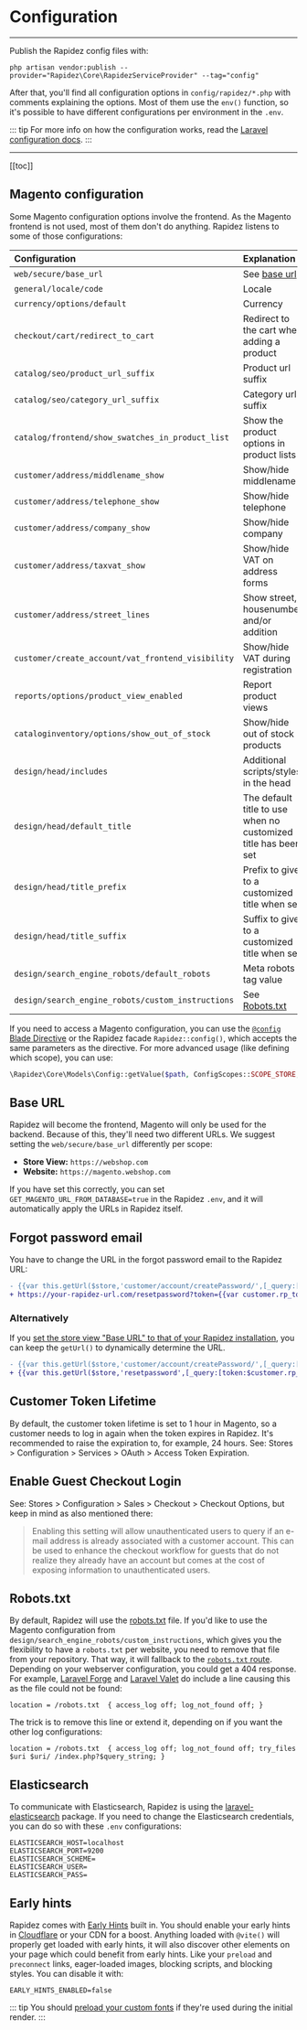 # Configuration

---

Publish the Rapidez config files with:

```
php artisan vendor:publish --provider="Rapidez\Core\RapidezServiceProvider" --tag="config"
```

After that, you'll find all configuration options in `config/rapidez/*.php` with comments explaining the options. Most of them use the `env()` function, so it's possible to have different configurations per environment in the `.env`.

::: tip
For more info on how the configuration works, read the [Laravel configuration docs](https://laravel.com/docs/11.x/configuration).
:::

---

[[toc]]

## Magento configuration

Some Magento configuration options involve the frontend. As the Magento frontend is not used, most of them don't do anything. Rapidez listens to some of those configurations:

Configuration | Explanation
:--- | :---
`web/secure/base_url` | See [base url](configuration.html#base-url)
`general/locale/code` | Locale
`currency/options/default` | Currency
`checkout/cart/redirect_to_cart` | Redirect to the cart when adding a product
`catalog/seo/product_url_suffix` | Product url suffix
`catalog/seo/category_url_suffix` | Category url suffix
`catalog/frontend/show_swatches_in_product_list` | Show the product options in product lists
`customer/address/middlename_show` | Show/hide middlename
`customer/address/telephone_show` | Show/hide telephone
`customer/address/company_show` | Show/hide company
`customer/address/taxvat_show` | Show/hide VAT on address forms
`customer/address/street_lines` | Show street, housenumber and/or addition
`customer/create_account/vat_frontend_visibility` | Show/hide VAT during registration
`reports/options/product_view_enabled` | Report product views
`cataloginventory/options/show_out_of_stock` | Show/hide out of stock products
`design/head/includes` | Additional scripts/styles in the head
`design/head/default_title` | The default title to use when no customized title has been set
`design/head/title_prefix` | Prefix to give to a customized title when set
`design/head/title_suffix` | Suffix to give to a customized title when set
`design/search_engine_robots/default_robots` | Meta robots tag value
`design/search_engine_robots/custom_instructions` | See [Robots.txt](configuration.html#robots-txt)

If you need to access a Magento configuration, you can use the [`@config` Blade Directive](theming.html#config) or the Rapidez facade `Rapidez::config()`, which accepts the same parameters as the directive. For more advanced usage (like defining which scope), you can use:
```php
\Rapidez\Core\Models\Config::getValue($path, ConfigScopes::SCOPE_STORE, $scopeId, $options)
```

## Base URL

Rapidez will become the frontend, Magento will only be used for the backend. Because of this, they'll need two different URLs. We suggest setting the `web/secure/base_url` differently per scope:

- **Store View:** `https://webshop.com`
- **Website:** `https://magento.webshop.com`

If you have set this correctly, you can set `GET_MAGENTO_URL_FROM_DATABASE=true` in the Rapidez `.env`, and it will automatically apply the URLs in Rapidez itself.

## Forgot password email

You have to change the URL in the forgot password email to the Rapidez URL:

```diff
- {{var this.getUrl($store,'customer/account/createPassword/',[_query:[token:$customer.rp_token],_nosid:1])}}
+ https://your-rapidez-url.com/resetpassword?token={{var customer.rp_token}}
```

### Alternatively

If you [set the store view "Base URL" to that of your Rapidez installation](configuration.html#base-url), you can keep the `getUrl()` to dynamically determine the URL.

```diff
- {{var this.getUrl($store,'customer/account/createPassword/',[_query:[token:$customer.rp_token],_nosid:1])}}
+ {{var this.getUrl($store,'resetpassword',[_query:[token:$customer.rp_token],_nosid:1])}}
```

## Customer Token Lifetime

By default, the customer token lifetime is set to 1 hour in Magento, so a customer needs to log in again when the token expires in Rapidez. It's recommended to raise the expiration to, for example, 24 hours. See: Stores > Configuration > Services > OAuth > Access Token Expiration.

## Enable Guest Checkout Login

See: Stores > Configuration > Sales > Checkout > Checkout Options, but keep in mind as also mentioned there:

> Enabling this setting will allow unauthenticated users to query if an e-mail address is already associated with a customer account. This can be used to enhance the checkout workflow for guests that do not realize they already have an account but comes at the cost of exposing information to unauthenticated users.

## Robots.txt

By default, Rapidez will use the [robots.txt](https://github.com/rapidez/rapidez/blob/master/public/robots.txt) file. If you'd like to use the Magento configuration from `design/search_engine_robots/custom_instructions`, which gives you the flexibility to have a `robots.txt` per website, you need to remove that file from your repository. That way, it will fallback to the [`robots.txt` route](https://github.com/rapidez/core/blob/master/routes/web.php). Depending on your webserver configuration, you could get a 404 response. For example, [Laravel Forge](https://forge.laravel.com/) and [Laravel Valet](https://laravel.com/docs/11.x/valet) do include a line causing this as the file could not be found:
```
location = /robots.txt  { access_log off; log_not_found off; }
```
The trick is to remove this line or extend it, depending on if you want the other log configurations:
```
location = /robots.txt  { access_log off; log_not_found off; try_files $uri $uri/ /index.php?$query_string; }
```

## Elasticsearch

To communicate with Elasticsearch, Rapidez is using the [laravel-elasticsearch](https://github.com/mailerlite/laravel-elasticsearch) package. If you need to change the Elasticsearch credentials, you can do so with these `.env` configurations:

```dotenv
ELASTICSEARCH_HOST=localhost
ELASTICSEARCH_PORT=9200
ELASTICSEARCH_SCHEME=
ELASTICSEARCH_USER=
ELASTICSEARCH_PASS=
```

## Early hints

Rapidez comes with [Early Hints](https://github.com/justbetter/laravel-http3earlyhints) built in. You should enable your early hints in [Cloudflare](https://developers.cloudflare.com/cache/advanced-configuration/early-hints/#enable-early-hints) or your CDN for a boost. Anything loaded with `@vite()` will properly get loaded with early hints, it will also discover other elements on your page which could benefit from early hints. Like your `preload` and `preconnect` links, eager-loaded images, blocking scripts, and blocking styles. You can disable it with:

```dotenv
EARLY_HINTS_ENABLED=false
```

::: tip
You should [preload your custom fonts](https://web.dev/articles/codelab-preload-web-fonts) if they're used during the initial render.
:::
